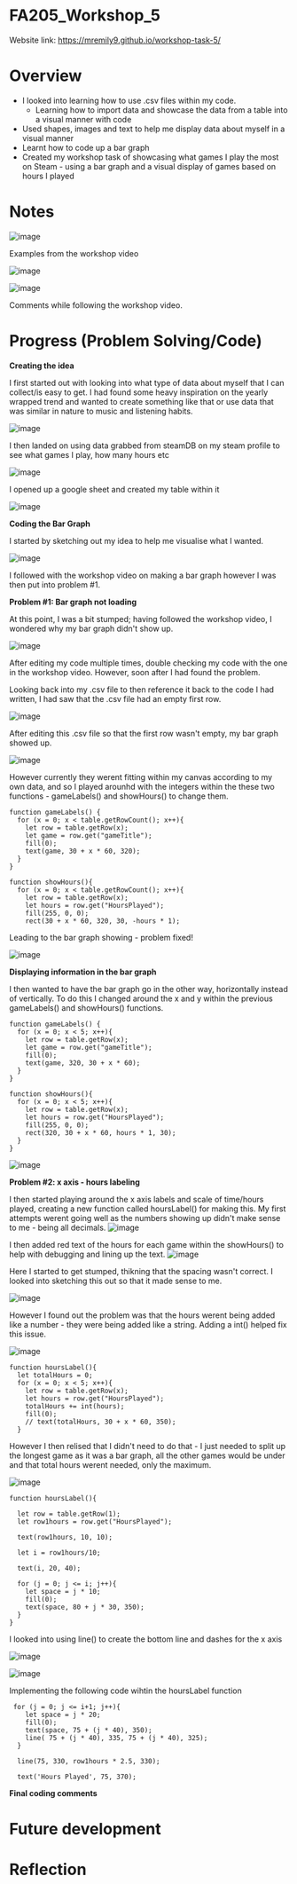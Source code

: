 # FA205_Workshop_5

Website link: https://mremily9.github.io/workshop-task-5/


# Overview
- I looked into learning how to use .csv files within my code.
  - Learning how to import data and showcase the data from a table into a visual manner with code
- Used shapes, images and text to help me display data about myself in a visual manner
- Learnt how to code up a bar graph
- Created my workshop task of showcasing what games I play the most on Steam - using a bar graph and a visual display of games based on hours I played 

  
# Notes

![image](https://github.com/user-attachments/assets/255af8ce-f523-407d-b91d-88994aa60ce0)

Examples from the workshop video 

![image](https://github.com/user-attachments/assets/b451fabf-ef32-46f4-b231-2d0823dee09b)

![image](https://github.com/user-attachments/assets/987f3618-6266-4d92-afa3-a00742461527)


Comments while following the workshop video. 


# Progress (Problem Solving/Code)
**Creating the idea**

I first started out with looking into what type of data about myself that I can collect/is easy to get. 
I had found some heavy inspiration on the yearly wrapped trend and wanted to create something like that or use data that was similar in nature to music and listening habits. 

![image](https://github.com/user-attachments/assets/9f5a0108-85c1-4e68-be54-c99f91ba1abc)

I then landed on using data grabbed from steamDB on my steam profile to see what games I play, how many hours etc

![image](https://github.com/user-attachments/assets/e2705521-1e44-47ba-a101-acc87bdf8346)

I opened up a google sheet and created my table within it 

![image](https://github.com/user-attachments/assets/72a23228-f563-41d3-8b73-2b89e968ec05)


**Coding the Bar Graph**

I started by sketching out my idea to help me visualise what I wanted. 

![image](https://github.com/user-attachments/assets/5a74da17-e106-451c-ad95-7dc1566722eb)

I followed with the workshop video on making a bar graph however I was then put into problem #1. 

**Problem #1: Bar graph not loading**

At this point, I was a bit stumped; having followed the workshop video, I wondered why my bar graph didn't show up. 

![image](https://github.com/user-attachments/assets/6af87a26-f9d0-4319-bc18-0a58af5abe01)

After editing my code multiple times, double checking my code with the one in the workshop video.
However, soon after I had found the problem. 

Looking back into my .csv file to then reference it back to the code I had written, I had saw that the .csv file had an empty first row. 

![image](https://github.com/user-attachments/assets/5b637941-809e-4c4b-898e-ac47185d92ed)

After editing this .csv file so that the first row wasn't empty, my bar graph showed up. 

![image](https://github.com/user-attachments/assets/53531e91-ba53-4d1e-8108-4dac652311a8)

However currently they werent fitting within my canvas according to my own data, and so I played arounhd with the integers within the these two functions - gameLabels() and showHours() to change them. 

```
function gameLabels() {
  for (x = 0; x < table.getRowCount(); x++){
    let row = table.getRow(x);
    let game = row.get("gameTitle");
    fill(0);
    text(game, 30 + x * 60, 320);
  }
}

function showHours(){
  for (x = 0; x < table.getRowCount(); x++){
    let row = table.getRow(x);
    let hours = row.get("HoursPlayed");
    fill(255, 0, 0);
    rect(30 + x * 60, 320, 30, -hours * 1);
```

Leading to the bar graph showing - problem fixed! 

![image](https://github.com/user-attachments/assets/813b68f6-3e3c-48d0-a22b-48c8e2cdfafe)

**Displaying information in the bar graph**

I then wanted to have the bar graph go in the other way, horizontally instead of vertically. To do this I changed around the x and y within the previous gameLabels() and showHours() functions.

```
function gameLabels() {
  for (x = 0; x < 5; x++){
    let row = table.getRow(x);
    let game = row.get("gameTitle");
    fill(0);
    text(game, 320, 30 + x * 60);
  }
}

function showHours(){
  for (x = 0; x < 5; x++){
    let row = table.getRow(x);
    let hours = row.get("HoursPlayed");
    fill(255, 0, 0);
    rect(320, 30 + x * 60, hours * 1, 30);
  }
}
```

![image](https://github.com/user-attachments/assets/12a55f5e-2cbd-4982-86c5-0569175d6613)

**Problem #2: x axis - hours labeling**

I then started playing around the x axis labels and scale of time/hours played, creating a new function called hoursLabel() for making this. My first attempts werent going well as the numbers showing up didn't make sense to me - being all decimals. 
![image](https://github.com/user-attachments/assets/ebdbd857-5675-4b77-bafd-aaeb96423d07)

I then added red text of the hours for each game within the showHours() to help with debugging and lining up the text. 
![image](https://github.com/user-attachments/assets/4f81d1c0-9a10-47c6-a692-721710e96038)


Here I started to get stumped, thikning that the spacing wasn't correct. I looked into sketching this out so that it made sense to me. 

![image](https://github.com/user-attachments/assets/000b3025-4aca-40c7-874b-53e1a781dfb3)

However I found out the problem was that the hours werent being added like a number - they were being added like a string. Adding a int() helped fix this issue. 

![image](https://github.com/user-attachments/assets/8698f5fe-7115-42ba-9872-ec88a8cfa935)

```
function hoursLabel(){
  let totalHours = 0;
  for (x = 0; x < 5; x++){
    let row = table.getRow(x);
    let hours = row.get("HoursPlayed");
    totalHours += int(hours);
    fill(0);
    // text(totalHours, 30 + x * 60, 350);
  }
```
However I then relised that I didn't need to do that - I just needed to split up the longest game as it was a bar graph, all the other games would be under and that total hours werent needed, only the maximum. 

![image](https://github.com/user-attachments/assets/2493a26d-78ac-4256-9351-6f76564f19fd)

```
function hoursLabel(){
 
  let row = table.getRow(1);
  let row1hours = row.get("HoursPlayed");
 
  text(row1hours, 10, 10);

  let i = row1hours/10;

  text(i, 20, 40);

  for (j = 0; j <= i; j++){
    let space = j * 10;
    fill(0);
    text(space, 80 + j * 30, 350);
  }
}
```

I looked into using line() to create the bottom line and dashes for the x axis 

![image](https://github.com/user-attachments/assets/f9d5cf74-a803-46a4-a2fd-1d6a96b548a3)

![image](https://github.com/user-attachments/assets/ee5ee370-213b-4aa6-a8b9-67cb7ef836d2)

Implementing the following code wihtin the hoursLabel function
```
 for (j = 0; j <= i+1; j++){
    let space = j * 20;
    fill(0);
    text(space, 75 + (j * 40), 350);
    line( 75 + (j * 40), 335, 75 + (j * 40), 325);
  }

  line(75, 330, row1hours * 2.5, 330);

  text('Hours Played', 75, 370);
```


**Final coding comments**


# Future development 

# Reflection
